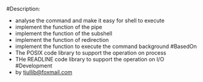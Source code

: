 #Description:
- analyse the command and make it easy for shell to execute
- implement the function of the pipe
- implement the function of the subshell
- implement the function of redirection
- implement the function to execute the command background
#BasedOn
- The POSIX code library to support the operation on process
- THe READLINE code library to support the operation on I/O
#Development
- by tjullib@foxmail.com

